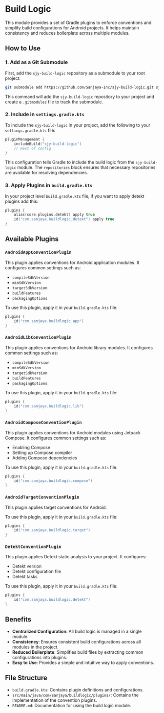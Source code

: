 # Build Logic

This module provides a set of Gradle plugins to enforce conventions and simplify build configurations for Android projects. It helps maintain consistency and reduces boilerplate across multiple modules.

## How to Use

### 1. Add as a Git Submodule

First, add the `sjy-build-logic` repository as a submodule to your root project:

```bash
git submodule add https://github.com/Sanjaya-Inc/sjy-build-logic.git sjy-build-logic
```

This command will add the `sjy-build-logic` repository to your project and create a `.gitmodules` file to track the submodule.

### 2. Include in `settings.gradle.kts`

To include the `sjy-build-logic` in your project, add the following to your `settings.gradle.kts` file:

```kotlin
pluginManagement {
    includeBuild("sjy-build-logic")
    // Rest of config
}
```

This configuration tells Gradle to include the build logic from the `sjy-build-logic` module. The `repositories` block ensures that necessary repositories are available for resolving dependencies.

### 3. Apply Plugins in `build.gradle.kts`

In your project level `build.gradle.kts` file, if you want to apply detekt plugins add this:

```kotlin
plugins {
    alias(core.plugins.detekt) apply true
    id("com.sanjaya.buildlogic.detekt") apply true
}
```

## Available Plugins

### `AndroidAppConventionPlugin`

This plugin applies conventions for Android application modules. It configures common settings such as:

-   `compileSdkVersion`
-   `minSdkVersion`
-   `targetSdkVersion`
-   `buildFeatures`
-   `packagingOptions`

To use this plugin, apply it in your `build.gradle.kts` file:

```kotlin
plugins {
    id("com.sanjaya.buildlogic.app")
}
```

### `AndroidLibConventionPlugin`

This plugin applies conventions for Android library modules. It configures common settings such as:

-   `compileSdkVersion`
-   `minSdkVersion`
-   `targetSdkVersion`
-   `buildFeatures`
-   `packagingOptions`

To use this plugin, apply it in your `build.gradle.kts` file:

```kotlin
plugins {
    id("com.sanjaya.buildlogic.lib")
}
```

### `AndroidComposeConventionPlugin`

This plugin applies conventions for Android modules using Jetpack Compose. It configures common settings such as:

-   Enabling Compose
-   Setting up Compose compiler
-   Adding Compose dependencies

To use this plugin, apply it in your `build.gradle.kts` file:

```kotlin
plugins {
    id("com.sanjaya.buildlogic.compose")
}
```

### `AndroidTargetConventionPlugin`

This plugin applies target conventions for Android.

To use this plugin, apply it in your `build.gradle.kts` file:

```kotlin
plugins {
    id("com.sanjaya.buildlogic.target")
}
```

### `DetektConventionPlugin`

This plugin applies Detekt static analysis to your project. It configures:

-   Detekt version
-   Detekt configuration file
-   Detekt tasks

To use this plugin, apply it in your `build.gradle.kts` file:

```kotlin
plugins {
    id("com.sanjaya.buildlogic.detekt")
}
```

## Benefits

-   **Centralized Configuration**: All build logic is managed in a single module.
-   **Consistency**: Ensures consistent build configurations across all modules in the project.
-   **Reduced Boilerplate**: Simplifies build files by extracting common configurations into plugins.
-   **Easy to Use**: Provides a simple and intuitive way to apply conventions.

## File Structure

-   `build.gradle.kts`: Contains plugin definitions and configurations.
-   `src/main/java/com/sanjaya/buildlogic/plugins/`: Contains the implementation of the convention plugins.
-   `README.md`: Documentation for using the build logic module.
